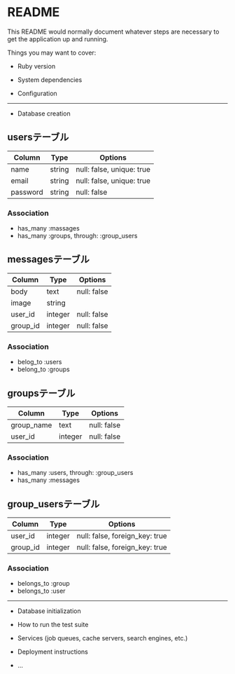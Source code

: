 # README

This README would normally document whatever steps are necessary to get the
application up and running.

Things you may want to cover:

* Ruby version

* System dependencies

* Configuration

------------------------------------------------------
* Database creation

## usersテーブル
|Column|Type|Options|
|------|----|-------|
|name|string|null: false, unique: true|
|email|string|null: false, unique: true|
|password|string|null: false|
### Association
- has_many :massages
- has_many :groups, through: :group_users

## messagesテーブル
|Column|Type|Options|
|------|----|-------|
|body|text|null: false|
|image|string||
|user_id|integer|null: false|
|group_id|integer|null: false|
### Association
- belog_to :users
- belong_to :groups

## groupsテーブル
|Column|Type|Options|
|------|----|-------|
|group_name|text|null: false|
|user_id|integer|null: false|
### Association
- has_many :users, through: :group_users
- has_many :messages

## group_usersテーブル
|Column|Type|Options|
|------|----|-------|
|user_id|integer|null: false, foreign_key: true|
|group_id|integer|null: false, foreign_key: true|
### Association
- belongs_to :group
- belongs_to :user

------------------------------------------------------

* Database initialization

* How to run the test suite

* Services (job queues, cache servers, search engines, etc.)

* Deployment instructions

* ...
